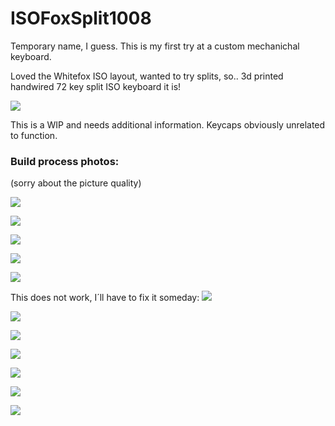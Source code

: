 # ISOFoxSplit1008

Temporary name, I guess. This is my first try at a custom mechanichal keyboard.

Loved the Whitefox ISO layout, wanted to try splits, so.. 3d printed handwired 72 key split ISO keyboard it is!

![](images/ISO_photo.jpg)

This is a WIP and needs additional information. Keycaps obviously unrelated to function.

### Build process photos:
(sorry about the picture quality)

![](images/build01.jpg)

![](images/build02.jpg)

![](images/build03.jpg)

![](images/build04.jpg)

![](images/build05.jpg)

This does not work, I´ll have to fix it someday:
![](images/build07.jpg)

![](images/build09.jpg)

![](images/build10.jpg)

![](images/cable0003.JPG)

![](images/cable0006.JPG)

![](images/cable0009.JPG)

![](images/build_finish.jpg)
